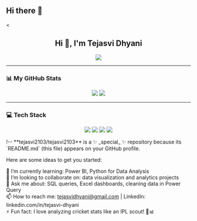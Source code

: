## Hi there 👋

<<h2 align="center">Hi 👋, I'm Tejasvi Dhyani</h2>

<p align="center">
  <img src="https://readme-typing-svg.herokuapp.com?color=36BCF7&size=22&center=true&vCenter=true&width=500&height=45&lines=Aspiring+Data+Analyst;Skilled+in+SQL%2C+Power+BI%2C+Excel;Actively+Learning+and+Building+Projects" />
</p>

---

### 📊 My GitHub Stats
<p align="center">
  <img src="https://github-readme-stats.vercel.app/api?username=tejasvi2103&show_icons=true&theme=tokyonight" />
  <img src="https://github-readme-stats.vercel.app/api/top-langs/?username=tejasvi2103&layout=compact&theme=tokyonight" />
</p>

---

### 💻 Tech Stack
<p align="center">
  <img src="https://img.shields.io/badge/SQL-3776AB?style=for-the-badge&logo=mysql&logoColor=white" />
  <img src="https://img.shields.io/badge/Power%20BI-F2C811?style=for-the-badge&logo=powerbi&logoColor=black" />
  <img src="https://img.shields.io/badge/Excel-217346?style=for-the-badge&logo=microsoft-excel&logoColor=white" />
  <img src="https://img.shields.io/badge/GitHub-181717?style=for-the-badge&logo=github&logoColor=white" />
</p>!--
**tejasvi2103/tejasvi2103** is a ✨ _special_ ✨ repository because its `README.md` (this file) appears on your GitHub profile.

Here are some ideas to get you started:

🔭 I’m currently learning: Power BI, Python for Data Analysis  
🤝 I’m looking to collaborate on: data visualization and analytics projects  
💬 Ask me about: SQL queries, Excel dashboards, cleaning data in Power Query  
📫 How to reach me: tejasvidhyani@gmail.com | LinkedIn: linkedin.com/in/tejasvi-dhyani  
⚡ Fun fact: I love analyzing cricket stats like an IPL scout! 🏏📊
